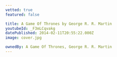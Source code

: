 ```yaml
---
vetted: true
featured: false

title: A Game Of Thrones by George R. R. Martin
youtubeId: _F3mLCqvakg
datePublished: 2014-02-11T20:55:22.000Z
image: cover.jpg

ownedBy: A Game Of Thrones, George R. R. Martin
---
```

